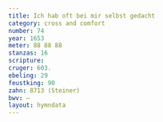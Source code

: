```yaml
---
title: Ich hab oft bei mir selbst gedacht
category: cross and comfort
number: 74
year: 1653
meter: 88 88 88
stanzas: 16
scripture: 
cruger: 603.
ebeling: 29
feustking: 90
zahn: 8713 (Steiner)
bwv: —
layout: hymndata
---
```

<br>

